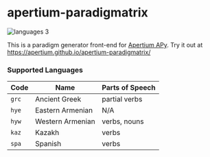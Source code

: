 # apertium-paradigmatrix

![languages 3](https://img.shields.io/badge/languages-3-brightgreen.svg)

This is a paradigm generator front-end for [Apertium APy](https://github.com/apertium/apertium-apy). Try it out at https://apertium.github.io/apertium-paradigmatrix/

### Supported Languages

| Code | Name | Parts of Speech |
|------|------|-----------------|
| `grc` | Ancient Greek | partial verbs |
| `hye` | Eastern Armenian | N/A |
| `hyw` | Western Armenian | verbs, nouns |
| `kaz` | Kazakh | verbs |
| `spa` | Spanish | verbs |
